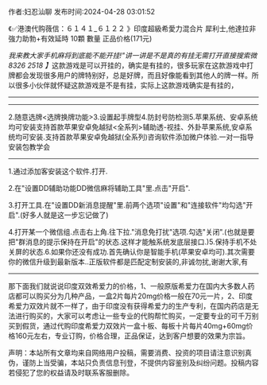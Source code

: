 <p>作者:妇忍汕聊 发布时间:2024-04-28 03:01:52</p>
<p>《✅港澳代购薇信：６１４１_６１２２ 》印度超級希愛力混合片 犀利士,他達拉非 強力助勃+有效延時 10顆 數量 正品价格(171元) </p>
									<p><em>我来教大家手机麻将到底能不能开挂!"讲一讲是不是真的有挂无需打开直接搜索微 8326 2518 】</em>这款游戏是可以开挂的，确实是有挂的，很多玩家在这款游戏中打牌都会发现很多用户的牌特别好，总是好牌，而且好像能看到其他人的牌一样。所以很多小伙伴就怀疑这款游戏是不是有挂，实际上这款游戏确实是有挂的，</p><hr><p></p><hr><p>2.随意选牌&lt;选牌换牌功能&gt;3.设置起手牌型4.防封号防检测5.苹果系统、安卓系统均可安装支持首款苹果安卓免越狱&lt;全系列&gt;辅助透-视挂、外卦苹果系统,安卓系统均可安装.支持首款苹果安卓免越狱(全系列)咨询软件添加微户体验.一对一指导安装包教学会 </p><p></p><hr><p>1.通过添加客安装这个软件.打开.  </p><p>2.在"设置DD辅助功能DD微信麻将辅助工具"里.点击"开启". </p><p>3.打开工具.在"设置DD新消息提醒"里.前两个选项"设置"和"连接软件"均勾选"开启".(好多人就是这一步忘记做了) </p><p>4.打开某一个微信组.点击右上角.往下拉."消息免打扰"选项.勾选"关闭".(也就是要把"群消息的提示保持在开启"的状态.这样才能触系统发底层接口.)5.保持手机不处关屏的状态.6.如果你还没有成功.首先确认你是智能手机(苹果安卓均可).其次需要你的微信升级到最新版本..正版软件都是匹配定制安装的,非诚勿扰,谢谢大家,有 </p><hr><p>那下面我们就说说印度双效希爱力的价格，1、一般原版希爱力在国内大多数人药店都可以购买分为几种产品，一盒2片每片20mg价格一般在70元一片，2、印度希爱力双效片就不一样了，由于印度没有获得希爱力的生产专利，在国内药店是无法进行购买的，大家可以考虑让一些专业的代购帮忙购买，一定要专业的可千万别买到假货，通过代购印度希爱力双效片一盒十板、每板十片每片40mg+60mg价格160元左右，专业订购，价格合理，正品保证，达到客户想要的效果为宗旨。</p>				声明：本站所有文章均来自网络用户投稿，需要消费、投资的项目请注意识别真伪，谨防上当受骗，本站只负责信息刊登，不提供内容鉴别及纠纷问题。投稿内容若侵犯了您的权益请及时联系客服删除。				
